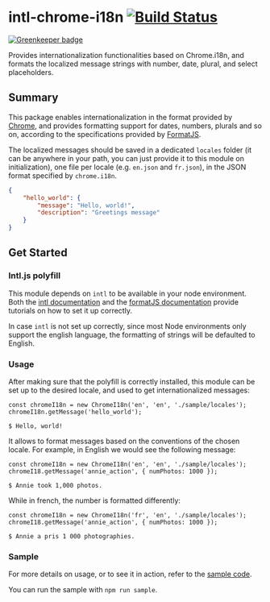 # intl-chrome-i18n [![Build Status](https://travis-ci.org/Collaborne/intl-chrome-i18n.svg?branch=master)](https://travis-ci.org/Collaborne/intl-chrome-i18n)

[![Greenkeeper badge](https://badges.greenkeeper.io/Collaborne/intl-chrome-i18n.svg)](https://greenkeeper.io/)

Provides internationalization functionalities based on Chrome.i18n, and formats the localized message strings with number, date, plural, and select placeholders.

## Summary
This package enables internationalization in the format provided by [Chrome](https://developer.chrome.com/extensions/i18n), and provides formatting support for dates, numbers, plurals and so on, according to the specifications provided by [FormatJS](https://formatjs.io/).

The localized messages should be saved in a dedicated `locales` folder (it can be anywhere in your path, you can just provide it to this module on initialization), one file per locale (e.g. `en.json` and `fr.json`), in the JSON format specified by `chrome.i18n`.

```JSON
{
	"hello_world": {
		"message": "Hello, world!",
		"description": "Greetings message"
	}
}
```

## Get Started

### Intl.js polyfill
This module depends on `intl` to be available in your node environment. Both the [intl documentation](https://www.npmjs.com/package/intl) and the [formatJS documentation](https://formatjs.io/guides/runtime-environments/) provide tutorials on how to set it up correctly.

In case `intl` is not set up correctly, since most Node environments only support the english language, the formatting of strings will be defaulted to English.

### Usage
After making sure that the polyfill is correctly installed, this module can be set up to the desired locale, and used to get internationalized messages:

```
const chromeI18n = new ChromeI18n('en', 'en', './sample/locales');
chromeI18n.getMessage('hello_world');

$ Hello, world!
```

It allows to format messages based on the conventions of the chosen locale. For example, in English we would see the following message:

```
const chromeI18n = new ChromeI18n('en', 'en', './sample/locales');
chromeI18.getMessage('annie_action', { numPhotos: 1000 });

$ Annie took 1,000 photos.
```

While in french, the number is formatted differently:

```
const chromeI18n = new ChromeI18n('fr', 'en', './sample/locales');
chromeI18.getMessage('annie_action', { numPhotos: 1000 });

$ Annie a pris 1 000 photographies.
```

### Sample
For more details on usage, or to see it in action, refer to the [sample code](./sample).

You can run the sample with `npm run sample`.
